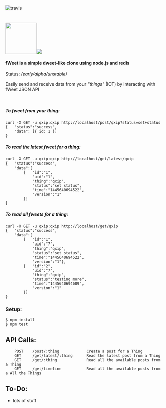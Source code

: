 ![travis](https://travis-ci.org/lmangani/fweet.svg?branch=master)

# <img src="http://i.imgur.com/HF1daBu.gif" height="100"><img src="http://i.imgur.com/czjXDLf.png">

#### fWeet is a simple dweet-like clone using node.js and redis 
Status: _(early/alpha/unstable)_

Easily send and receive data from your _"things"_ (IOT) by interacting with fWeet JSON API 

<br/>

##### To fweet from your thing:
```
curl -X GET -u qxip:qxip http://localhost/post/qxip?status=set+status
{   "status":"success",
    "data": [{ id: 1 }]
}
```

##### To read the latest fweet for a thing:
```
curl -X GET -u qxip:qxip http://localhost/get/latest/qxip
{   "status":"success",
    "data":[
        {   "id":"1",
            "uid":"1",
            "thing":"qxip",
            "status":"set status",
            "time":"1445640694522",
            "version":"1"
        }]
}
```

##### To read all fweets for a thing:
```
curl -X GET -u qxip:qxip http://localhost/get/qxip
{   "status":"success",
    "data":[
        {   "id":"1",
            "uid":"7",
            "thing":"qxip",
            "status":"set status",
            "time":"1445640694522",
            "version":"1"},
        {   "id":"2",
            "uid":"7",
            "thing":"qxip",
            "status":"testing more",
            "time":"1445640694689",
            "version":"1"
        }]
}
```

### Setup:
```
$ npm install
$ npm test
```

## API Calls:
```
    POST    /post/:thing            Create a post for a Thing
    GET     /get/latest/:thing      Read the latest post from a Thing
    GET     /get/:thing             Read all the available posts from a Thing
    GET     /get/timeline           Read all the available posts from a All the Things
```

## To-Do:

* lots of stuff
